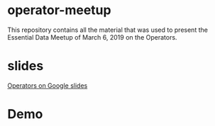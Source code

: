# operator-meetup

This repository contains all the material that was used to present the Essential Data Meetup of March 6, 2019 on the Operators.

# slides

[Operators on Google slides](https://docs.google.com/presentation/d/1hJZFsOnbILe26SJre5RXLTbqug8XHnEs3Otn5hqeBuw/edit?usp=sharing)

# Demo